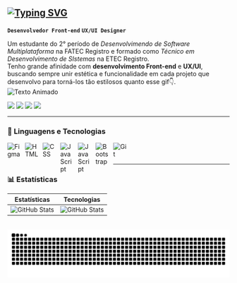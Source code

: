 ## [![Typing SVG](https://readme-typing-svg.herokuapp.com?font=Fira+Code&weight=700&duration=4000&pause=800&color=DE3B7E&width=435&height=33&lines=%3E+Bem-vindo%2C+eu+sou+o+JP%F0%9F%91%A8%E2%80%8D%F0%9F%92%BB)](https://git.io/typing-svg)

**`Desenvolvedor Front-end`** **`UX/UI Designer`**


Um estudante do 2° período de _Desenvolvimendo de Software Multiplataforma_ na FATEC Registro e formado como _Técnico em Desenvolvimento de SIstemas_ na ETEC Registro.<br>
Tenho grande afinidade com **desenvolvimento Front-end** e **UX/UI**, buscando sempre unir estética e funcionalidade em cada projeto que desenvolvo para torná-los tão estilosos quanto esse gif👇. <br> 
![Texto Animado](https://media.giphy.com/media/l0MYt5jPR6QX5pnqM/giphy.gif)

<div> 
  <a href="https://www.instagram.com/um_jotape/" target="_blank"><img src="https://img.shields.io/badge/-Instagram-%23E4405F?style=for-the-badge&logo=instagram&logoColor=white" target="_blank"></a>
 <a href="https://discord.com/users/xotapeee" target="_blank"><img src="https://img.shields.io/badge/Discord-7289DA?style=for-the-badge&logo=discord&logoColor=white" target="_blank"></a> 
  <a href = "mailto:joaopaulo.rustichelli@gmail.com"><img src="https://img.shields.io/badge/-Gmail-%23333?style=for-the-badge&logo=gmail&logoColor=white" target="_blank"></a>
  <a href="www.linkedin.com/in/joão-paulo-goreri-rustichelli-78301b232" target="_blank"><img src="https://img.shields.io/badge/-LinkedIn-%230077B5?style=for-the-badge&logo=linkedin&logoColor=white" target="_blank"></a> 
</div>

---

### 🤖 Linguagens e Tecnologias

<img 
    align="left" 
    alt="Figma"
    title="Figma" 
    width="30px" 
    style="padding-right: 10px;" 
    src="https://cdn.jsdelivr.net/gh/devicons/devicon@latest/icons/figma/figma-original.svg" 
/>
<img 
    align="left" 
    alt="HTML"
    title="HTML" 
    width="30px" 
    style="padding-right: 10px;" 
    src="https://cdn.jsdelivr.net/gh/devicons/devicon@latest/icons/html5/html5-original.svg" 
/>
<img 
    align="left" 
    alt="CSS" 
    title="CSS"
    width="30px" 
    style="padding-right: 10px;" 
    src="https://cdn.jsdelivr.net/gh/devicons/devicon@latest/icons/css3/css3-original.svg" 
/>
<img 
    align="left" 
    alt="JavaScript" 
    title="JavaScript"
    width="30px" 
    style="padding-right: 10px;" 
    src="https://cdn.jsdelivr.net/gh/devicons/devicon@latest/icons/javascript/javascript-original.svg" 
/>
<img 
    align="left" 
    alt="JavaScript" 
    title="JavaScript"
    width="30px" 
    style="padding-right: 10px;" 
    src="https://cdn.jsdelivr.net/gh/devicons/devicon@latest/icons/nodejs/nodejs-original.svg" 
/>
<img 
    align="left" 
    alt="Bootstrap"
    title="Bootstrap" 
    width="30px" 
    style="padding-right: 10px;" 
    src="https://cdn.jsdelivr.net/gh/devicons/devicon@latest/icons/bootstrap/bootstrap-original.svg" 
/>
<img 
    align="left" 
    alt="Git" 
    title="Git"
    width="30px" 
    style="padding-right: 10px;" 
    src="https://cdn.jsdelivr.net/gh/devicons/devicon@latest/icons/git/git-original.svg" 
/>

<br/>
<br/>

---

### 📊 Estatísticas

<!-- Usando tabela para colocar as divs lado a lado -->

| Estatísticas | Tecnologias |
|--------------|-------------|
| ![GitHub Stats](https://github-readme-stats.vercel.app/api?username=joao1paulo&theme=radical&show_icons=true&locale=en) | ![GitHub Stats](https://github-readme-stats.vercel.app/api/top-langs/?username=Joao1paulo&theme=radical&layout=compact&custom_title=Tecnologias&langs_count=9) |

<br/>

<img src="https://raw.githubusercontent.com/Joao1paulo/Joao1paulo/output/snake.svg" alt="Snake animation"/>
